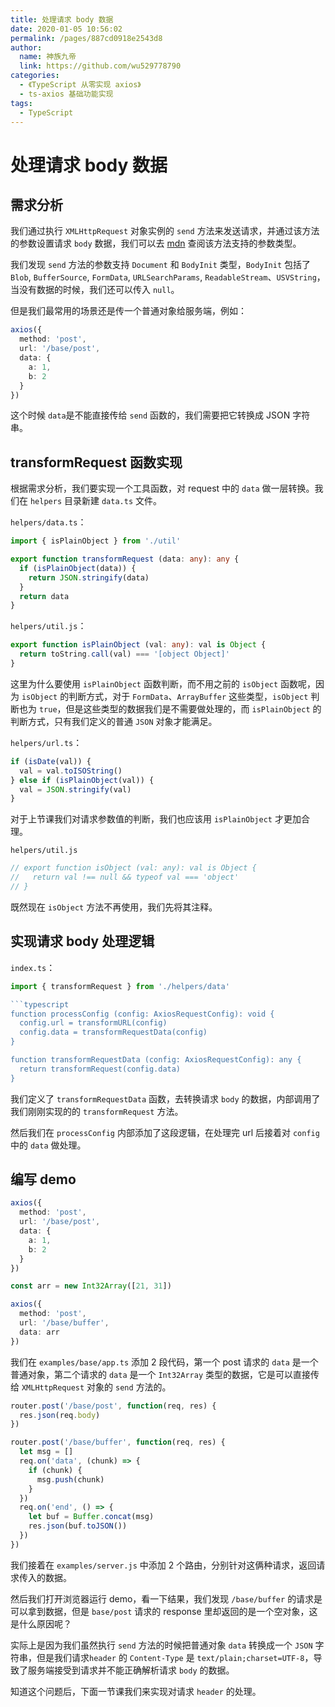 ```yaml
---
title: 处理请求 body 数据
date: 2020-01-05 10:56:02
permalink: /pages/887cd0918e2543d8
author: 
  name: 神族九帝
  link: https://github.com/wu529778790
categories: 
  - 《TypeScript 从零实现 axios》
  - ts-axios 基础功能实现
tags: 
  - TypeScript
---
```

# 处理请求 body 数据

## 需求分析

我们通过执行 `XMLHttpRequest` 对象实例的 `send` 方法来发送请求，并通过该方法的参数设置请求 `body` 数据，我们可以去 [mdn](https://developer.mozilla.org/en-US/docs/Web/API/XMLHttpRequest/send) 查阅该方法支持的参数类型。

我们发现 `send` 方法的参数支持 `Document` 和 `BodyInit` 类型，`BodyInit` 包括了 `Blob`, `BufferSource`, `FormData`, `URLSearchParams`, `ReadableStream`、`USVString`，当没有数据的时候，我们还可以传入 `null`。

但是我们最常用的场景还是传一个普通对象给服务端，例如：

```typescript
axios({
  method: 'post',
  url: '/base/post',
  data: {
    a: 1,
    b: 2
  }
})
```

这个时候 `data`是不能直接传给 `send` 函数的，我们需要把它转换成 JSON 字符串。

## transformRequest 函数实现

根据需求分析，我们要实现一个工具函数，对 request 中的 `data` 做一层转换。我们在 `helpers` 目录新建 `data.ts` 文件。

`helpers/data.ts`：

```typescript
import { isPlainObject } from './util'

export function transformRequest (data: any): any {
  if (isPlainObject(data)) {
    return JSON.stringify(data)
  }
  return data
}
```

`helpers/util.js`：

```typescript
export function isPlainObject (val: any): val is Object {
  return toString.call(val) === '[object Object]'
}
```

这里为什么要使用 `isPlainObject` 函数判断，而不用之前的 `isObject` 函数呢，因为 `isObject` 的判断方式，对于 `FormData`、`ArrayBuffer` 这些类型，`isObject` 判断也为 `true`，但是这些类型的数据我们是不需要做处理的，而 `isPlainObject` 的判断方式，只有我们定义的普通 `JSON` 对象才能满足。

`helpers/url.ts`：

```typescript
if (isDate(val)) {
  val = val.toISOString()
} else if (isPlainObject(val)) {
  val = JSON.stringify(val)
}
```

对于上节课我们对请求参数值的判断，我们也应该用 `isPlainObject` 才更加合理。

`helpers/util.js`

```typescript
// export function isObject (val: any): val is Object {
//   return val !== null && typeof val === 'object'
// }
```

既然现在 `isObject` 方法不再使用，我们先将其注释。

## 实现请求 body 处理逻辑

`index.ts`：

```typescript
import { transformRequest } from './helpers/data'

```typescript
function processConfig (config: AxiosRequestConfig): void {
  config.url = transformURL(config)
  config.data = transformRequestData(config)
}

function transformRequestData (config: AxiosRequestConfig): any {
  return transformRequest(config.data)
}
```

我们定义了 `transformRequestData` 函数，去转换请求 `body` 的数据，内部调用了我们刚刚实现的的 `transformRequest` 方法。

然后我们在 `processConfig` 内部添加了这段逻辑，在处理完 url 后接着对 `config` 中的 `data` 做处理。

## 编写 demo

```typescript
axios({
  method: 'post',
  url: '/base/post',
  data: {
    a: 1,
    b: 2
  }
})

const arr = new Int32Array([21, 31])

axios({
  method: 'post',
  url: '/base/buffer',
  data: arr
})
```

我们在 `examples/base/app.ts` 添加 2 段代码，第一个 post 请求的 `data` 是一个普通对象，第二个请求的 `data` 是一个 `Int32Array` 类型的数据，它是可以直接传给 `XMLHttpRequest` 对象的 `send` 方法的。

```javascript
router.post('/base/post', function(req, res) {
  res.json(req.body)
})

router.post('/base/buffer', function(req, res) {
  let msg = []
  req.on('data', (chunk) => {
    if (chunk) {
      msg.push(chunk)
    }
  })
  req.on('end', () => {
    let buf = Buffer.concat(msg)
    res.json(buf.toJSON())
  })
})
```

我们接着在 `examples/server.js` 中添加 2 个路由，分别针对这俩种请求，返回请求传入的数据。

然后我们打开浏览器运行 demo，看一下结果，我们发现 `/base/buffer` 的请求是可以拿到数据，但是 `base/post` 请求的 response 里却返回的是一个空对象，这是什么原因呢？

实际上是因为我们虽然执行 `send` 方法的时候把普通对象 `data` 转换成一个 `JSON` 字符串，但是我们请求`header` 的 `Content-Type` 是 `text/plain;charset=UTF-8`，导致了服务端接受到请求并不能正确解析请求 `body` 的数据。

知道这个问题后，下面一节课我们来实现对请求 `header` 的处理。
